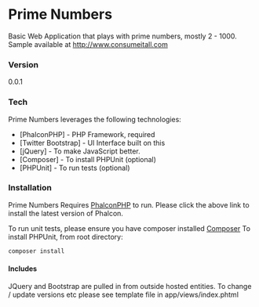 # Prime Numbers

Basic Web Application that plays with prime numbers, mostly 2 - 1000.
Sample available at http://www.consumeitall.com

### Version
0.0.1

### Tech
Prime Numbers leverages the following technologies: 
* [PhalconPHP] - PHP Framework, required 
* [Twitter Bootstrap] - UI Interface built on this 
* [jQuery] - To make JavaScript better. 
* [Composer] - To install PHPUnit (optional) 
* [PHPUnit] - To run tests (optional)

### Installation

Prime Numbers Requires [PhalconPHP](https://phalconphp.com/) to run. 
Please click the above link to install the latest version of Phalcon. 

To run unit tests, please ensure you have composer installed [Composer](https://getcomposer.org/) 
To install PHPUnit, from root directory: 
```sh $ 
composer install 
```

#### Includes
JQuery and Bootstrap are pulled in from outside hosted entities. To change / update versions etc please see template file in app/views/index.phtml
